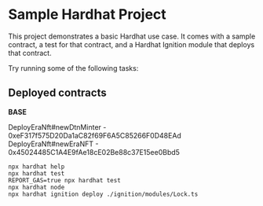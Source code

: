 # Sample Hardhat Project

This project demonstrates a basic Hardhat use case. It comes with a sample contract, a test for that contract, and a Hardhat Ignition module that deploys that contract.

Try running some of the following tasks:

## Deployed contracts

**BASE**

DeployEraNft#newDtnMinter - 0xeF317f575D20Da1aC82f69F6A5C85266F0D48EAd
DeployEraNft#newEraNFT - 0x45024485C1A4E9fAe18cE02Be88c37E15ee0Bbd5

```shell
npx hardhat help
npx hardhat test
REPORT_GAS=true npx hardhat test
npx hardhat node
npx hardhat ignition deploy ./ignition/modules/Lock.ts
```
